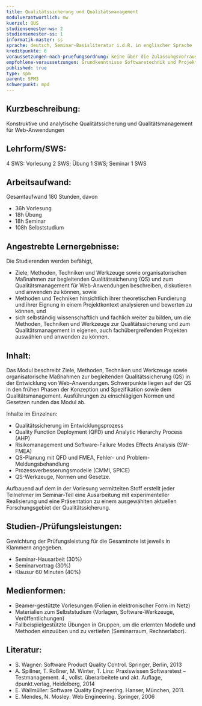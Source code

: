 ```yaml
---
title: Qualitätssicherung und Qualitätsmanagement 
modulverantwortlich: mw
kuerzel: QUS
studiensemester-ws: 2
studiensemester-ss: 1
informatik-master: ss
sprache: deutsch, Seminar-Basisliteratur i.d.R. in englischer Sprache
kreditpunkte: 6
voraussetzungen-nach-pruefungsordnung: keine über die Zulassungsvorrausetzungen zum Studium hinausgehenden
empfohlene-voraussetzungen: Grundkenntnisse Softwaretechnik und Projektmanagement
published: true
type: spm
parent: SPM3
schwerpunkt: mpd
---
```


## Kurzbeschreibung:
Konstruktive und analytische Qualitätssicherung und Qualitätsmanagement für Web-Anwendungen

## Lehrform/SWS: 
4 SWS: Vorlesung 2 SWS; Übung 1 SWS; Seminar 1 SWS

## Arbeitsaufwand: 
Gesamtaufwand 180 Stunden, davon
- 36h Vorlesung
- 18h Übung
- 18h Seminar
- 108h Selbststudium

## Angestrebte Lernergebnisse:
Die Studierenden werden befähigt, 
- Ziele, Methoden, Techniken und Werkzeuge sowie organisatorischen Maßnahmen zur begleitenden Qualitätssicherung (QS) und zum Qualitätsmanagement für Web-Anwendungen beschreiben, diskutieren und anwenden zu können, sowie
- Methoden und Techniken hinsichtlich ihrer theoretischen Fundierung und ihrer Eignung in einem Projektkontext analysieren und bewerten zu können, und 
- sich selbständig wissenschaftlich und fachlich weiter zu bilden, 
um die Methoden, Techniken und Werkzeuge zur Qualitätssicherung und zum Qualitätsmanagement in eigenen, auch fachübergreifenden Projekten auswählen und anwenden zu können.

## Inhalt:
Das Modul beschreibt Ziele, Methoden, Techniken und Werkzeuge sowie organisatorische Maßnahmen zur begleitenden Qualitätssicherung (QS) in der Entwicklung von Web-Anwendungen. Schwerpunkte liegen auf der QS in den frühen Phasen der Konzeption und Spezifikation sowie dem Qualitätsmanagement. Ausführungen zu einschlägigen Normen und Gesetzen runden das Modul ab.

Inhalte im Einzelnen: 
- Qualitätssicherung im Entwicklungsprozess
- Quality Function Deployment (QFD) und Analytic Hierarchy Process (AHP)
- Risikomanagement und Software-Failure Modes Effects Analysis (SW-FMEA)
- QS-Planung mit QFD und FMEA, Fehler- und Problem-Meldungsbehandlung
- Prozessverbesserungsmodelle (CMMI, SPICE)
- QS-Werkzeuge, Normen und Gesetze.

Aufbauend auf dem in der Vorlesung vermittelten Stoff erstellt jeder Teilnehmer im Seminar-Teil eine Ausarbeitung mit experimenteller Realisierung und eine Präsentation zu einem ausgewählten aktuellen Forschungsgebiet der Qualitätssicherung.

## Studien-/Prüfungsleistungen:
Gewichtung der Prüfungsleistung für die Gesamtnote ist jeweils in Klammern angegeben.
* Seminar-Hausarbeit (30%) 
* Seminarvortrag (30%)
* Klausur 60 Minuten (40%)

## Medienformen:
* Beamer-gestützte Vorlesungen (Folien in elektronischer Form im Netz)
* Materialien zum Selbststudium (Vorlagen, Software-Werkzeuge, Veröffentlichungen)
* Fallbeispielgestützte Übungen in Gruppen, um die erlernten Modelle und Methoden einzuüben und zu vertiefen (Seminarraum, Rechnerlabor).

## Literatur:
- S. Wagner: Software Product Quality Control. Springer, Berlin, 2013
- A. Spillner, T. Roßner, M. Winter, T. Linz: Praxiswissen Softwaretest – Testmanagement. 4., vollst. überarbeitete und akt. Auflage, dpunkt.verlag, Heidelberg, 2014
- E. Wallmüller: Software Quality Engineering. Hanser, München, 2011.
- E. Mendes, N. Mosley: Web Engineering. Springer, 2006
